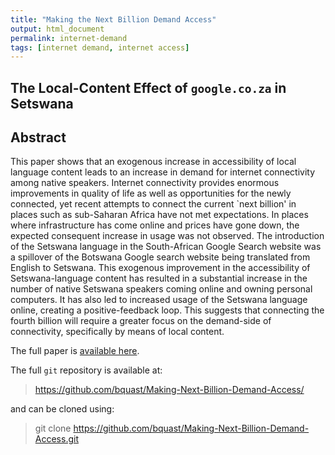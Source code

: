 ```yaml
---
title: "Making the Next Billion Demand Access"
output: html_document
permalink: internet-demand
tags: [internet demand, internet access]
---
```


## The Local-Content Effect of `google.co.za` in Setswana

## Abstract

This paper shows that an exogenous increase in accessibility of local language content leads to an increase in demand for internet connectivity among native speakers. Internet connectivity provides enormous improvements in quality of life as well as opportunities for the newly connected, yet recent attempts to connect the current `next billion' in places such as sub-Saharan Africa have not met expectations. In places where infrastructure has come online and prices have gone down, the expected consequent increase in usage was not observed. The introduction of the Setswana language in the South-African Google Search website was a spillover of the Botswana Google search website being translated from English to Setswana. This exogenous improvement in the accessibility of Setswana-language content has resulted in a substantial increase in the number of native Setswana speakers coming online and owning personal computers. It has also led to increased usage of the Setswana language online, creating a positive-feedback loop. This suggests that connecting the fourth billion will require a greater focus on the demand-side of connectivity, specifically by means of local content.

The full paper is [available here](https://github.com/bquast/Making-Next-Billion-Demand-Access/blob/master/man/MakingNextBillionDemandAccess.pdf).

The full `git` repository is available at:

> https://github.com/bquast/Making-Next-Billion-Demand-Access/

and can be cloned using:

> git clone https://github.com/bquast/Making-Next-Billion-Demand-Access.git
